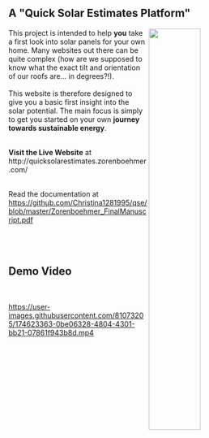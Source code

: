 <!-- ![footer](https://user-images.githubusercontent.com/81073205/174623631-e02b70d9-3385-45de-9ee5-72bf1be2a71b.png) -->

## A "Quick Solar Estimates Platform" 
<img src="https://user-images.githubusercontent.com/81073205/177124964-9dff80cd-2c41-456f-9faf-aeaf8fa8759b.png" align="right" width="45%">

This project is intended to help <b>you</b> take a first look into solar panels for your own home. Many websites out there can be quite complex (how are we supposed to know what the exact tilt and orientation of our roofs are... in degrees?!). <br> <br>
This website is therefore designed to give you a basic first insight into the solar potential. The main focus is simply to get you started on your own <b>journey towards sustainable energy</b>.

<br>
<b>Visit the Live Website</b> at http://quicksolarestimates.zorenboehmer.com/
 <br>
 <br>

 Read the documentation at https://github.com/Christina1281995/qse/blob/master/Zorenboehmer_FinalManuscript.pdf
 <br>
 <br>
 <br>
 <br>

 ## Demo Video
 
 <br>

https://user-images.githubusercontent.com/81073205/174623363-0be06328-4804-4301-bb21-07861f943b8d.mp4

